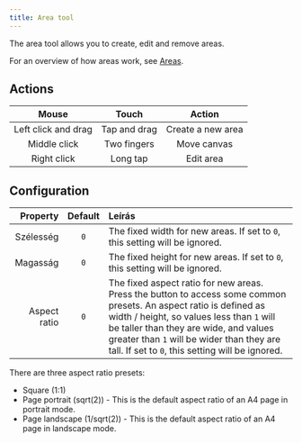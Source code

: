 ```yaml
---
title: Area tool
---
```


The area tool allows you to create, edit and remove areas.

For an overview of how areas work, see [Areas](../areas).

## Actions

|        Mouse        |     Touch    |       Action      |
| :-----------------: | :----------: | :---------------: |
| Left click and drag | Tap and drag | Create a new area |
|     Middle click    |  Two fingers |    Move canvas    |
|     Right click     |   Long tap   |     Edit area     |

## Configuration

|     Property | Default | Leírás                                                                                                                                                                                                                                                                                                                                                                                                                 |
| -----------: | :-----: | :--------------------------------------------------------------------------------------------------------------------------------------------------------------------------------------------------------------------------------------------------------------------------------------------------------------------------------------------------------------------------------------------------------------------- |
|    Szélesség |   `0`   | The fixed width for new areas. If set to `0`, this setting will be ignored.                                                                                                                                                                                                                                                                                                            |
|     Magasság |   `0`   | The fixed height for new areas. If set to `0`, this setting will be ignored.                                                                                                                                                                                                                                                                                                           |
| Aspect ratio |   `0`   | The fixed aspect ratio for new areas. Press the <DotsThreeVertical className="inline-icon"/> button to access some common presets. An aspect ratio is defined as width / height, so values less than `1` will be taller than they are wide, and values greater than `1` will be wider than they are tall. If set to `0`, this setting will be ignored. |

There are three aspect ratio presets:

- Square (1:1)
- Page portrait (sqrt(2)) - This is the default aspect ratio of an A4 page in portrait mode.
- Page landscape (1/sqrt(2)) - This is the default aspect ratio of an A4 page in landscape mode.
